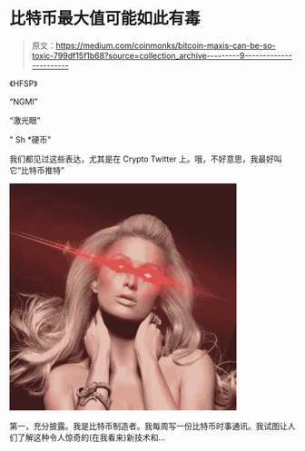 # 比特币最大值可能如此有毒

> 原文：<https://medium.com/coinmonks/bitcoin-maxis-can-be-so-toxic-799df15f1b68?source=collection_archive---------9----------------------->

《HFSP》

“NGMI”

“激光眼”

" Sh *硬币"

我们都见过这些表达，尤其是在 Crypto Twitter 上。哦，不好意思，我最好叫它“比特币推特”

![](img/74b54d04fe81af753d6d4409bea3fd98.png)

第一，充分披露。我是比特币制造者。我每周写一份比特币时事通讯。我试图让人们了解这种令人惊奇的(在我看来)新技术和…